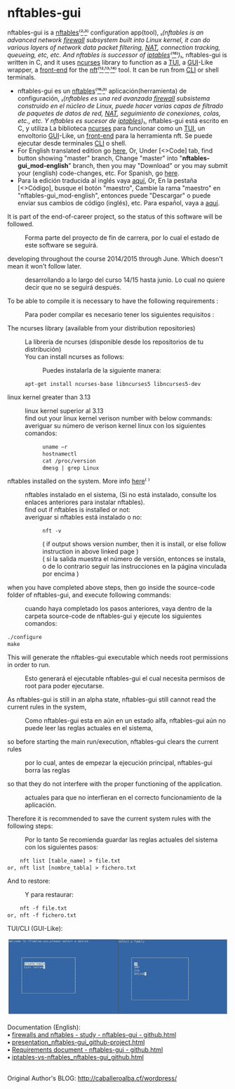 # nftables-gui
nftables-gui is a <a href="https://wiki.nftables.org/wiki-nftables/index.php/Main%5FPage">nftables</a>⁽<a href="https://en.wikipedia.org/wiki/Nftables">²</a>˒<a href="https://www.netfilter.org/projects/nftables/index.html">³</a>⁾ configuration app(tool), <i>₁(nftables is an advanced network <a href="https://en.wikipedia.org/wiki/Firewall%5F%28computing%29">firewall</a> subsystem built into Linux kernel, it can do various layers of network data packet filtering, <a href="https://en.wikipedia.org/wiki/Network%5Faddress%5Ftranslation">NAT</a>, connection tracking, queueing, etc, etc. And nftables is successor of <a href="https://wiki.nftables.org/wiki-nftables/index.php/Moving%5Ffrom%5Fiptables%5Fto%5Fnftables">iptables</a>⁽<a href="https://wiki.nftables.org/wiki-nftables/index.php/Legacy%5Fxtables%5Ftools">¹⁶</a>⁾)₁</i>, nftables-gui is written in C, and it uses <a href="https://en.wikipedia.org/wiki/Ncurses">ncurses</a> library to function as a <a href="https://en.wikipedia.org/wiki/Text-based%5Fuser%5Finterface">TUI</a>, a <a href="https://en.wikipedia.org/wiki/Graphical%5Fuser%5Finterface">GUI</a>-Like wrapper, a <a href="https://en.wikipedia.org/wiki/Front-end%5F%28computing%29">front-end</a> for the <a href="https://www.netfilter.org/projects/nftables/manpage.html">nft</a>⁽<a href="https://manpages.debian.org/buster/nftables/nft.8.en.html">¹²</a>˒<a href="https://manpages.ubuntu.com/manpages/focal/en/man8/nft.8.html">¹³</a>˒<a href="https://fedoraproject.org/wiki/Changes/iptables-nft-default">¹⁴</a>⁾ tool. It can be run from <a href="https://en.wikipedia.org/wiki/Command-line%5Finterface">CLI</a> or shell terminals.
* nftables-gui es un <a href="https://wiki.nftables.org/wiki-nftables/index.php/Main%5FPage">nftables</a>⁽<a href="https://es.wikipedia.org/wiki/Nftables">¹⁶</a>˒<a href="https://www.netfilter.org/projects/nftables/index.html">³</a>⁾ aplicación(herramienta) de configuración, <i>₁(nftables es una red avanzada <a href="https://es.wikipedia.org/wiki/Firewall%5F%28computing%29">firewall</a> subsistema construido en el núcleo de Linux, puede hacer varias capas de filtrado de paquetes de datos de red, <a href="https://es.wikipedia.org/wiki/Network%5Faddress%5Ftranslation">NAT</a>, seguimiento de conexiones, colas, etc., etc. Y nftables es sucesor de <a href="https://wiki.nftables.org/wiki-nftables/index.php/Moving%5Ffrom%5Fiptables%5Fto%5Fnftables">iptables</a>)₁</i>, nftables-gui está escrito en C, y utiliza La biblioteca <a href="https://es.wikipedia.org/wiki/Ncurses">ncurses</a> para funcionar como un <a href="https://es.wikipedia.org/wiki/Text-based%5Fuser%5Finterface">TUI</a>, un envoltorio <a href="https://es.wikipedia.org/wiki/Graphical%5Fuser%5Finterface">GUI</a>-Like, un <a href="https://es.wikipedia.org/wiki/Front-end%5F%28computing%29">front-end</a> para la herramienta nft. Se puede ejecutar desde terminales <a href="https://es.wikipedia.org/wiki/Command-line%5Finterface">CLI</a> o shell.
* For English translated edition go <a href="https://github.com/atErik/nftables-gui/tree/nftables-gui_mod-english">here</a>, Or, Under &#91;&lt;&gt;Code&#93; tab, find button showing "master" branch, Change "master" into "**nftables-gui_mod-english**" branch, then you may "Download" or you may submit your (english) code-changes, etc. For Spanish, go <a href="https://github.com/atErik/nftables-gui">here</a>.
* Para la edición traducida al inglés vaya <a href="https://github.com/atErik/nftables-gui/tree/nftables-gui_mod-english">aquí</a>, Or, En la pestaña &#91;&lt;&gt;Código&#93;, busque el botón "maestro", Cambie la rama "maestro" en "nftables-gui_mod-english", entonces puede "Descargar" o puede enviar sus cambios de código (inglés), etc. Para español, vaya a <a href="https://github.com/atErik/nftables-gui">aquí</a>.
<!-- Few unicode characters, to find quickly & use by editor of this page, Or use <sup>...</sup>, <sub>...</sub>, etc:
-- ⁰ ¹ ² ³ ⁴ ⁵ ⁶ ⁷ ⁸ ⁹ ⁺ ⁻ ⁼ ⁽ ⁾ ˒ ⁿ ⁱ ª º ⱽ ʰ ʱ ʲ ʳ ʴ ʵ ʶ ʷ ʸ ˀ ˁ ˠ ˡ ˢ ˣ ˤ ᵃ ᵄ ᵅ ᵆ ᵇ ᵈ ᵉ ᵊ ᵋ ᵌ ᵍ ᵏ ᵐ ᵑ ᵒ ᵓ ᵖ ᵗ ᵘ ᵚ ᵛ --
-- ᴬ ᴭ ᴮ ᴯ ᴰ ᴱ ᴲ ᴳ ᴴ ᴵ ᴶ ᴷ ᴸ ᴹ ᴺ ᴻ ᴼ ᴾ ᴿ ᵀ ᵁ ᵂ ᵸ ᶛ ᶜ ᶝ ᶞ ᶟ ᶠ ᶡ ᶢ ᶣ ᶤ ᶥ ᶦ ᶧ ᶨ ᶩ ᶪ ᶫ ᶬ ᶭ ᶮ ᶯ ᶰ ᶱ ᶲ ᶳ ᶴ ᶵ ᶶ ᶷ ᶸ ᶹ ᶺ ᶻ ᶼ ᶽ ᶾ ᶿ ʾ ʿ ˒ ˓ --
-- ᐞ ᐟ ᐥ ᐦ ᐨ ᐩ ᑉ --
-- ₀ ₁ ₂ ₃ ₄ ₅ ₆ ₇ ₈ ₉ ₊ ₋ ₌ ₍ ₎ ₓ ₐ ₑ ₒ ₔ ⱼ ᵢ ᵣ ᵤ ᵥ ₒ ₓ -- 
<b class="b">•</b> 
-->

<div>It is part of the end-of-career project, so the status of this software will be followed.<dl>
 <dd>Forma parte del proyecto de fin de carrera, por lo cual el estado de este software se seguirá.</dd></dl>
</div>

<div>developing throughout the course 2014/2015 through June. Which doesn't mean it won't follow later.<dl>
 <dd>desarrollando a lo largo del curso 14/15 hasta junio. Lo cual no quiere decir que no se seguirá después.</dd></dl>
</div>

<div>To be able to compile it is necessary to have the following requirements :<dl>
 <dd>Para poder compilar es necesario tener los siguientes requisitos :</dd></dl>
</div>

<div>The ncurses library (available from your distribution repositories)<dl>
 <dd>La librería de ncurses (disponible desde los repositorios de tu distribución)</dd>
 <dd>You can install ncurses as follows:<dl>
  <dd>Puedes instalarla de la siguiente manera:</dd></dl>
 </dd><dd>
  <pre><code>apt-get install ncurses-base libncurses5 libncurses5-dev</code></pre>
 </dd></dl>
</div>

<div>linux kernel greater than 3.13<dl>
 <dd>linux kernel superior al 3.13</dd>
 <dd>find out your linux kernel verison number with below commands:<br />
 averiguar su número de verison kernel linux con los siguientes comandos:<dl><dd> 
<pre><code>uname –r
hostnamectl
cat /proc/version
dmesg | grep Linux</code></pre></dd></dl>
 </dd></dl>
</div>

<div>nftables installed on the system. More info <a href="https://wiki.nftables.org/wiki-nftables/index.php/Building%5Fand%5Finstalling%5Fnftables%5Ffrom%5Fsources">here</a>⁽ ⁾<dl>
 <dd>nftables instalado en el sistema, (Si no está instalado, consulte los enlaces anteriores para instalar nftables).</dd>
 <dd>find out if nftables is installed or not:<br />
 averiguar si nftables está instalado o no:<dl><dd>
  <pre><code>nft -v</code></pre></dd>
  <dd>( if output shows version number, then it is install, or else follow instruction in above linked page )<br />
  ( si la salida muestra el número de versión, entonces se instala, o de lo contrario seguir las instrucciones en la página vinculada por encima )
  </dd></dl>
 </dd></dl>
</div>

<div>when you have completed above steps, then go inside the source-code folder of nftables-gui, and execute following commands:<dl>
 <dd>cuando haya completado los pasos anteriores, vaya dentro de la carpeta source-code de nftables-gui y ejecute los siguientes comandos:</dd></dl>
 <pre><code>./configure
make</code></pre>
</div>

<div>This will generate the nftables-gui executable which needs root permissions in order to run.<dl>
 <dd>Esto generará el ejecutable nftables-gui el cual necesita permisos de root para poder ejecutarse.</dd></dl>
</div>

<div>As nftables-gui is still in an alpha state, nftables-gui still cannot read the current rules in the system,<dl>
 <dd>Como nftables-gui esta en aún en un estado alfa, nftables-gui aún no puede leer las reglas actuales en el sistema,</dd></dl>
</div>

<div>so before starting the main run/execution, nftables-gui clears the current rules<dl>
 <dd>por lo cual, antes de empezar la ejecución principal, nftables-gui borra las reglas</dd></dl>
</div>

<div>so that they do not interfere with the proper functioning of the application.<dl>
 <dd>actuales para que no interfieran en el correcto funcionamiento de la aplicación.</dd></dl>
</div>

<div>Therefore it is recommended to save the current system rules with the following steps:<dl>
 <dd>Por lo tanto Se recomienda guardar las reglas actuales del sistema con los siguientes pasos:</dd></dl>
<pre><code>    nft list [table_name] > file.txt
or, nft list [nombre_tabla] > fichero.txt</code></pre>
</div>

<div>And to restore:<dl>
<dd>Y para restaurar:</dd></dl>
<pre><code>    nft -f file.txt
or, nft -f fichero.txt</code></pre>
</div>

TUI/CLI (GUI-Like):<br />
<div width="100%"><nobr><img src="Documentation%28English%29/presentation%5Fnftables-gui%5Fgithub-project%5Ffiles/prsnt%5F19-26%5F1.png" /></nobr></div>

Documentation (English):<br />
<b>•</b> <a href="https://htmlpreview.github.io/?https://github.com/atErik/nftables-gui/blob/nftables-gui%5Fmod-english/Documentation%28English%29/firewalls%20and%20nftables%20-%20study%20-%20nftables-gui%20-%20github.html">firewalls and nftables - study - nftables-gui - github.html</a><br />
<b>•</b> <a href="https://htmlpreview.github.io/?https://github.com/atErik/nftables-gui/blob/nftables-gui%5Fmod-english/Documentation%28English%29/presentation%5Fnftables-gui%5Fgithub-project.html">presentation_nftables-gui_github-project.html</a><br />
<b>•</b> <a href="https://htmlpreview.github.io/?https://github.com/atErik/nftables-gui/blob/nftables-gui%5Fmod-english/Documentation%28English%29/Requirements%20document%20-%20nftables-gui%20-%20github.html">Requirements document - nftables-gui - github.html</a><br />
<b>•</b> <a href="https://htmlpreview.github.io/?https://github.com/atErik/nftables-gui/blob/nftables-gui%5Fmod-english/Documentation%28English%29/iptables-vs-nftables%5Fnftables-gui%5Fgithub.html">iptables-vs-nftables_nftables-gui_github.html</a><br />
<br />

Original Author's BLOG: http://caballeroalba.cf/wordpress/
